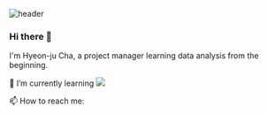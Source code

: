 ![header](https://capsule-render.vercel.app/api?type=wave&color=gradient&height=300&section=header&text=Hyeonju%20Cha&fontSize=90&fontcolor=ffffff)



### Hi there 👋

I'm Hyeon-ju Cha, a project manager learning data analysis from the beginning.

🌱 I’m currently learning
<img src="https://img.shields.io/badge/Python-3776AB?style=for-the-badge&logo=Python&logoColor=white">

📫 How to reach me:
 
